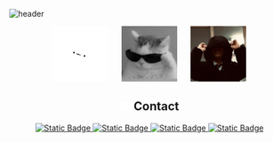 ![header](https://github.com/smiilliin/smiilliin/assets/121614843/b11b2b1c-2be3-4e10-b118-f0396c9e5e42)
<p align="center">
  <img src="pfp-old2.svg" style="background-color: black; width: 100px; height: 100px;">
  <img src="pfp-old.jpeg" style="margin-left: 20px; width: 100px; height: 100px;">
  <img src="pfp.png" style="margin-left: 20px; width: 100px; height: 100px;">
</p>

<h2 align='center'><img src="link-solid.svg" width="20px"/> Contact</h2>

<p align='center'>
  <a href="https://instagram.com/smiilliin">
    <img alt="Static Badge" src="https://img.shields.io/badge/instagram-E500D2?style=for-the-badge">
  </a>
  <a href="https://smiilliin.com">
    <img alt="Static Badge" src="https://img.shields.io/badge/smiilliin-ffffff?style=for-the-badge">
  </a>
  <a href="https://instagram.com/smiilliin">
    <img alt="Static Badge" src="https://img.shields.io/badge/velog-20C997?style=for-the-badge">
  </a>
  <a href="mailto:smiilliindeveloper@gamil.com">
    <img alt="Static Badge" src="https://img.shields.io/badge/mail-EA4335?style=for-the-badge">
  </a>
</p>
